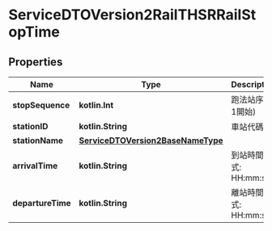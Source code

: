 
# ServiceDTOVersion2RailTHSRRailStopTime

## Properties
Name | Type | Description | Notes
------------ | ------------- | ------------- | -------------
**stopSequence** | **kotlin.Int** | 跑法站序(由1開始) | 
**stationID** | **kotlin.String** | 車站代碼 | 
**stationName** | [**ServiceDTOVersion2BaseNameType**](ServiceDTOVersion2BaseNameType.md) |  | 
**arrivalTime** | **kotlin.String** | 到站時間(格式: HH:mm:ss) |  [optional]
**departureTime** | **kotlin.String** | 離站時間(格式: HH:mm:ss) | 



